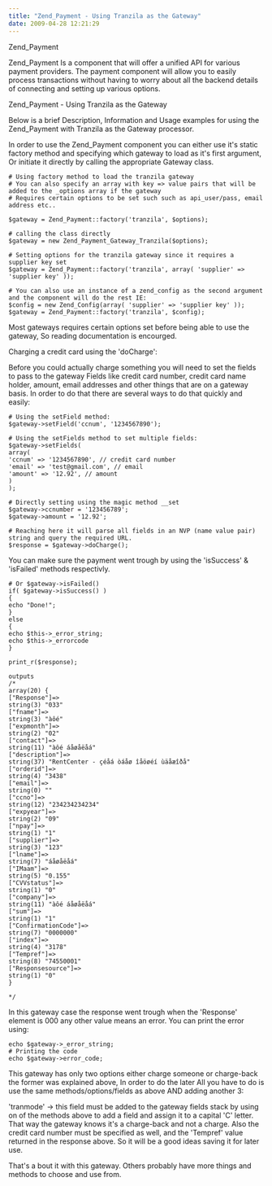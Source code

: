 ```yaml
---
title: "Zend_Payment - Using Tranzila as the Gateway"
date: 2009-04-28 12:21:29
---
```


<p style="text-align: left;">Zend_Payment</p>
<div style="direction: ltr;text-align: left;">

Zend_Payment Is a component that will offer a unified API for various payment providers.
The payment component will allow you to easily process transactions without having to worry about all the backend details of connecting and setting up various options.

Zend_Payment - Using Tranzila as the Gateway

Below is a brief Description, Information and Usage examples for using the Zend_Payment with Tranzila as the Gateway processor.

In order to use the Zend_Payment component you can either use it's static factory method and specifying which gateway to load as it's first argument, Or initiate it directly by calling the appropriate Gateway class.

```
# Using factory method to load the tranzila gateway
# You can also specify an array with key => value pairs that will be added to the _options array if the gateway
# Requires certain options to be set such such as api_user/pass, email address etc..

$gateway = Zend_Payment::factory('tranzila', $options);

# calling the class directly
$gateway = new Zend_Payment_Gateway_Tranzila($options);

# Setting options for the tranzila gateway since it requires a supplier key set
$gateway = Zend_Payment::factory('tranzila', array( 'supplier' => 'supplier key' ));

# You can also use an instance of a zend_config as the second argument and the component will do the rest IE:
$config = new Zend_Config(array( 'supplier' => 'supplier key' ));
$gateway = Zend_Payment::factory('tranzila', $config);
```

Most gateways requires certain options set before being able to use the gateway, So reading documentation is encourged.

Charging a credit card using the 'doCharge':

Before you could actually charge something you will need to set the fields to pass to the gateway
Fields like credit card number, credit card name holder, amount, email addresses and other things that are on a gateway basis.
In order to do that there are several ways to do that quickly and easily:

```
# Using the setField method:
$gateway->setField('ccnum', '1234567890');
```

```
# Using the setFields method to set multiple fields:
$gateway->setFields(
array(
'ccnum' => '1234567890', // credit card number
'email' => 'test@gmail.com', // email
'amount' => '12.92', // amount
)
);
```

```
# Directly setting using the magic method __set
$gateway->ccnumber = '123456789';
$gateway->amount = '12.92';
```

```
# Reaching here it will parse all fields in an NVP (name value pair) string and query the required URL.
$response = $gateway->doCharge();
```

You can make sure the payment went trough by using the 'isSuccess' &amp; 'isFailed' methods respectivly.

```
# Or $gateway->isFailed()
if( $gateway->isSuccess() )
{
echo "Done!";
}
else
{
echo $this->_error_string;
echo $this->_errorcode
}

print_r($response);

outputs
/*
array(20) {
["Response"]=>
string(3) "033"
["fname"]=>
string(3) "àôé"
["expmonth"]=>
string(2) "02"
["contact"]=>
string(11) "àôé áåøåëåá"
["description"]=>
string(37) "RentCenter - çéåá òáåø îåöøéí ùäåæîðå"
["orderid"]=>
string(4) "3438"
["email"]=>
string(0) ""
["ccno"]=>
string(12) "234234234234"
["expyear"]=>
string(2) "09"
["npay"]=>
string(1) "1"
["supplier"]=>
string(3) "123"
["lname"]=>
string(7) "áåøåëåá"
["IMaam"]=>
string(5) "0.155"
["CVVstatus"]=>
string(1) "0"
["company"]=>
string(11) "àôé áåøåëåá"
["sum"]=>
string(1) "1"
["ConfirmationCode"]=>
string(7) "0000000"
["index"]=>
string(4) "3178"
["Tempref"]=>
string(8) "74550001"
["Responsesource"]=>
string(1) "0"
}

*/
```

In this gateway case the response went trough when the 'Response' element is 000 any other value means an error.
You can print the error using:

```
echo $gateway->_error_string;
# Printing the code
echo $gateway->error_code;
```

This gateway has only two options either charge someone or charge-back the former was explained above, In order to do the later
All you have to do is use the same methods/options/fields as above AND adding another 3:

'tranmode' -&gt; this field must be added to the gateway fields stack by using on of the methods above to add a field and assign it to a capital 'C' letter.
That way the gateway knows it's a charge-back and not a charge. Also the credit card number must be specified as well, and the 'Tempref' value returned in the response above.
So it will be a good ideas saving it for later use.

That's a bout it with this gateway. Others probably have more things and methods to choose and use from.
</div>
